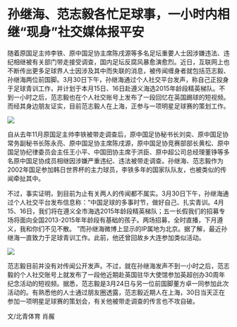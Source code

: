 # 孙继海、范志毅各忙足球事，一小时内相继“现身”社交媒体报平安

随着原国足主帅李铁、原中国足协主席陈戌源等多名足坛重要人士因涉嫌违法、违纪相继被有关部门带走接受调查，国内足坛反腐风暴愈演愈烈。近日，互联网上也不断传出更多足球界人士因涉及其中而失联的消息，被传闻缠身者就包括范志毅、孙继海两位前国脚。3月30日下午，孙继海通过个人社交平台发声，称自己正投身于足球青训工作，并计划于本月15日、16日赴遵义海选2015年龄段精英梯队。不到一小时之后，范志毅也在个人社交账号上发布了一段回忆在英国踢球的短视频。而经其身边朋友证实，目前范志毅人在上海，正参与一项明星足球赛的策划工作。

![](https://inews.gtimg.com/news_bt/OSSzdIkpH7l8sd5uzCSzqkr5h96PQjv1L_Ad8kg3yskxwAA/1000)

自从去年11月原国足主帅李铁被带走调查后，原中国足协秘书长刘奕、原中国足协常务副秘书长陈永亮、原中国足协主席陈戌源，原中国足协竞赛部部长黄松、原中国足协纪律委员会主任王小平、中国田协主席于洪臣、原中超公司总经理董铮等多名原中国足协成员相继因涉嫌严重违纪、违法被带走调查。孙继海、范志毅作为2002年国足参加韩日世界杯的主力球员，李铁多年的国家队队友，也被类似的传闻牵扯其中。

不过，事实证明，到目前为止有关两人的传闻都不属实。3月30日下午，孙继海通过个人社交平台发布信息称：“中国足球的多事时节，做好自己、扎实青训。4月15、16日，我们将在遵义全市海选2015年龄段精英梯队；五一长假我们的招募专场将面向全国2013-2015年年龄段有基础的孩子。两场招募，全时直播，下月遵义，我和你们不见不散。
”而孙继海微博上显示的IP属地为北京。据了解，最近孙继海一直致力于足球青训工作。此前，他还曾回故乡大连参加类似活动。

![](https://inews.gtimg.com/news_bt/OOTimV_iPB7kZeFDeg16x2zkkRc4-7ynl3X2PwDy3aQX0AA/1000)

范志毅目前并没有对传闻公开发声。不过，就在孙继海发声不到一小时之后，范志毅的个人社交账号上就发布了一段他近期赴英国驻华大使馆参加英超创办30周年纪念活动的短视频。据悉，范志毅是3月24日与另一位前国脚董方卓一同参加此次活动的。有熟悉他的人士通过朋友圈透露，范志毅近期人在上海，30日当天正在参加一项明星足球赛的策划会，有关他被带走调查的传言也不攻自破。

文/北青体育 肖赧

